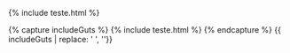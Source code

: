 {% include teste.html %} 
  <body> 
{% capture includeGuts %}
{% include teste.html %} 
{% endcapture %}
{{ includeGuts | replace: '    ', ''}}
</body>
